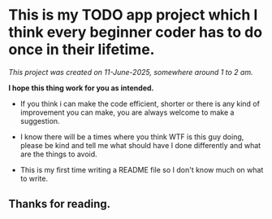 # This is my TODO app project which I think every beginner coder has to do once in their lifetime.

*This project was created on 11-June-2025, somewhere around 1 to 2 am.*

**I hope this thing work for you as intended.**

- If you think i can make the code efficient, shorter or there is any kind of improvement you can make, you are always welcome to make a suggestion.
- I know there will be a times where you think WTF is this guy doing, please be kind and tell me what should have I done differently and what are the things to avoid.

- This is my first time writing a README file so I don't know much on what to write.

## Thanks for reading.

